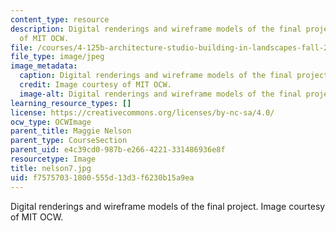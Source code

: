 ```yaml
---
content_type: resource
description: Digital renderings and wireframe models of the final project. Image courtesy
  of MIT OCW.
file: /courses/4-125b-architecture-studio-building-in-landscapes-fall-2005/f75757031800555d13d3f6230b15a9ea_nelson7.jpg
file_type: image/jpeg
image_metadata:
  caption: Digital renderings and wireframe models of the final project.
  credit: Image courtesy of MIT OCW.
  image-alt: Digital renderings and wireframe models of the final project.
learning_resource_types: []
license: https://creativecommons.org/licenses/by-nc-sa/4.0/
ocw_type: OCWImage
parent_title: Maggie Nelson
parent_type: CourseSection
parent_uid: e4c39cd0-987b-e266-4221-331486936e8f
resourcetype: Image
title: nelson7.jpg
uid: f7575703-1800-555d-13d3-f6230b15a9ea
---
```

Digital renderings and wireframe models of the final project. Image courtesy of MIT OCW.